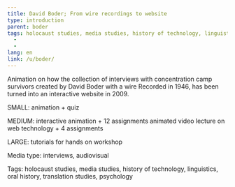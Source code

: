 ```yaml
---
title: David Boder; From wire recordings to website 
type: introduction
parent: boder
tags: holocaust studies, media studies, history of technology, linguistics, oral history, translation studies, psychology
  - 
  - 
lang: en
link: /u/boder/
---
```




<!-- more -->


Animation on how the collection of interviews with concentration camp survivors created by David Boder with a wire 
Recorded in 1946, has been turned into an interactive website in 2009. 

SMALL:    animation + quiz

MEDIUM: interactive animation + 12 assignments 
                 animated video lecture on web technology + 4 assignments 
                 
LARGE:    tutorials for hands on workshop 

Media type: interviews, audiovisual 

Tags: holocaust studies, media studies, history of technology, linguistics, oral history, translation studies, psychology


